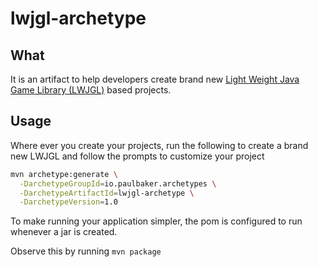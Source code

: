 # lwjgl-archetype
## What

It is an artifact to help developers create brand new [Light Weight Java Game Library (LWJGL)](https://www.lwjgl.org/#learn-more) based projects.

## Usage

Where ever you create your projects, run the following to create a brand new LWJGL and follow the prompts to customize your project

```bash
mvn archetype:generate \
  -DarchetypeGroupId=io.paulbaker.archetypes \
  -DarchetypeArtifactId=lwjgl-archetype \
  -DarchetypeVersion=1.0
```

To make running your application simpler, the pom is configured to run whenever a jar is created.

Observe this by running `mvn package`